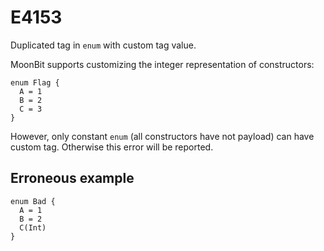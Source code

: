 # E4153

Duplicated tag in `enum` with custom tag value.

MoonBit supports customizing the integer representation of constructors:

```moonbit
enum Flag {
  A = 1
  B = 2
  C = 3
}
```

However, only constant `enum` (all constructors have not payload) can have custom tag.
Otherwise this error will be reported.

## Erroneous example
```moonbit
enum Bad {
  A = 1
  B = 2
  C(Int)
}
```
